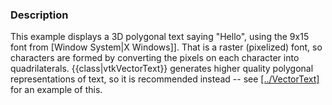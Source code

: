 ### Description
This example displays a 3D polygonal text saying "Hello", using the 9x15 font from [Window System|X Windows]]. That is a raster (pixelized) font, so characters are formed by converting the pixels on each character into quadrilaterals. {{class|vtkVectorText}} generates higher quality polygonal representations of text, so it is recommended instead -- see [[../VectorText]]([wikipedia:X) for an example of this.
